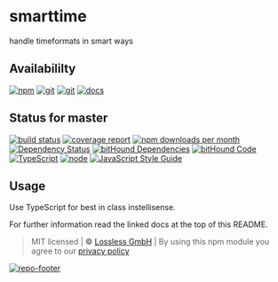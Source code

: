 # smarttime
handle timeformats in smart ways

## Availabililty
[![npm](https://pushrocks.gitlab.io/assets/repo-button-npm.svg)](https://www.npmjs.com/package/smarttime)
[![git](https://pushrocks.gitlab.io/assets/repo-button-git.svg)](https://GitLab.com/pushrocks/smarttime)
[![git](https://pushrocks.gitlab.io/assets/repo-button-mirror.svg)](https://github.com/pushrocks/smarttime)
[![docs](https://pushrocks.gitlab.io/assets/repo-button-docs.svg)](https://pushrocks.gitlab.io/smarttime/)

## Status for master
[![build status](https://GitLab.com/pushrocks/smarttime/badges/master/build.svg)](https://GitLab.com/pushrocks/smarttime/commits/master)
[![coverage report](https://GitLab.com/pushrocks/smarttime/badges/master/coverage.svg)](https://GitLab.com/pushrocks/smarttime/commits/master)
[![npm downloads per month](https://img.shields.io/npm/dm/smarttime.svg)](https://www.npmjs.com/package/smarttime)
[![Dependency Status](https://david-dm.org/pushrocks/smarttime.svg)](https://david-dm.org/pushrocks/smarttime)
[![bitHound Dependencies](https://www.bithound.io/github/pushrocks/smarttime/badges/dependencies.svg)](https://www.bithound.io/github/pushrocks/smarttime/master/dependencies/npm)
[![bitHound Code](https://www.bithound.io/github/pushrocks/smarttime/badges/code.svg)](https://www.bithound.io/github/pushrocks/smarttime)
[![TypeScript](https://img.shields.io/badge/TypeScript-2.x-blue.svg)](https://nodejs.org/dist/latest-v6.x/docs/api/)
[![node](https://img.shields.io/badge/node->=%206.x.x-blue.svg)](https://nodejs.org/dist/latest-v6.x/docs/api/)
[![JavaScript Style Guide](https://img.shields.io/badge/code%20style-standard-brightgreen.svg)](http://standardjs.com/)

## Usage
Use TypeScript for best in class instellisense.

For further information read the linked docs at the top of this README.

> MIT licensed | **&copy;** [Lossless GmbH](https://lossless.gmbh)
| By using this npm module you agree to our [privacy policy](https://lossless.gmbH/privacy.html)

[![repo-footer](https://pushrocks.gitlab.io/assets/repo-footer.svg)](https://push.rocks)
